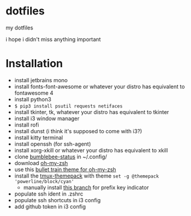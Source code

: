# dotfiles
my dotfiles

i hope i didn't miss anything important

# Installation
- install jetbrains mono
- install fonts-font-awesome or whatever your distro has equivalent to fontawesome 4
- install python3
- `` $ pip3 install psutil requests netifaces ``
- install tkinter, tk, whatever your distro has equivalent to tkinter
- install i3 window manager
- install rofi
- install dunst (i think it's supposed to come with i3?)
- install kitty terminal
- install openssh (for ssh-agent)
- install xorg-xkill or whatever your distro has equivalent to xkill
- clone [bumblebee-status](https://github.com/tobi-wan-kenobi/bumblebee-status) in ~/.config/
- download [oh-my-zsh](https://github.com/ohmyzsh/ohmyzsh)
- use this [bullet train theme for oh-my-zsh](https://github.com/caiogondim/bullet-train.zsh)
- install the [tmux-themepack](https://github.com/jimeh/tmux-themepack) with theme ``set -g @themepack 'powerline/block/cyan'``
  - manually install [this branch](https://github.com/jimeh/tmux-themepack/pull/34/commits/06a63f4118dbc2eab18931bcdb0a3839a2d039fa) for prefix key indicator
- populate ssh ident in .zshrc
- populate ssh shortcuts in i3 config
- add github token in i3 config
